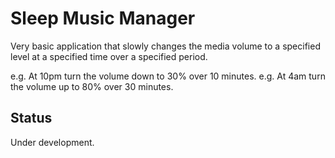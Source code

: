 Sleep Music Manager
===
Very basic application that slowly changes the media volume to a specified level at a specified time over a specified period.

e.g. At 10pm turn the volume down to 30% over 10 minutes.
e.g. At 4am turn the volume up to 80% over 30 minutes.  

Status
---
Under development.